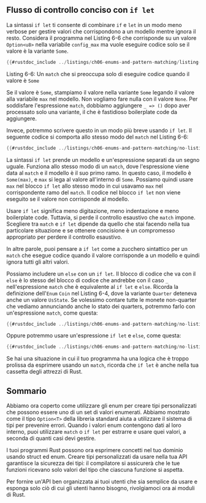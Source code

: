 ## Flusso di controllo conciso con `if let`

La sintassi `if let` ti consente di combinare `if` e `let` in un modo meno verbose per gestire valori che corrispondono a un modello mentre ignora il resto. Considera il programma nel Listing 6-6 che corrisponde su un valore `Option<u8>` nella variabile `config_max` ma vuole eseguire codice solo se il valore è la variante `Some`.

```rust
{{#rustdoc_include ../listings/ch06-enums-and-pattern-matching/listing-06-06/src/main.rs:here}}
```

<span class="caption">Listing 6-6: Un `match` che si preoccupa solo di eseguire codice quando il valore è `Some`</span>

Se il valore è `Some`, stampiamo il valore nella variante `Some` legando il valore alla variabile `max` nel modello. Non vogliamo fare nulla con il valore `None`. Per soddisfare l'espressione `match`, dobbiamo aggiungere `_ => ()` dopo aver processato solo una variante, il che è fastidioso boilerplate code da aggiungere.

Invece, potremmo scrivere questo in un modo più breve usando `if let`. Il seguente codice si comporta allo stesso modo del `match` nel Listing 6-6:

```rust
{{#rustdoc_include ../listings/ch06-enums-and-pattern-matching/no-listing-12-if-let/src/main.rs:here}}
```

La sintassi `if let` prende un modello e un'espressione separati da un segno uguale. Funziona allo stesso modo di un `match`, dove l'espressione viene data al `match` e il modello è il suo primo ramo. In questo caso, il modello è `Some(max)`, e `max` si lega al valore all'interno di `Some`. Possiamo quindi usare `max` nel blocco `if let` allo stesso modo in cui usavamo `max` nel corrispondente ramo del `match`. Il codice nel blocco `if let` non viene eseguito se il valore non corrisponde al modello.

Usare `if let` significa meno digitazione, meno indentazione e meno boilerplate code. Tuttavia, si perde il controllo esaustivo che `match` impone. Scegliere tra `match` e `if let` dipende da quello che stai facendo nella tua particolare situazione e se ottenere concisione è un compromesso appropriato per perdere il controllo esaustivo.

In altre parole, puoi pensare a `if let` come a zucchero sintattico per un `match` che esegue codice quando il valore corrisponde a un modello e quindi ignora tutti gli altri valori.

Possiamo includere un `else` con un `if let`. Il blocco di codice che va con il `else` è lo stesso del blocco di codice che andrebbe con il caso `_` nell'espressione `match` che è equivalente al `if let` e `else`. Ricorda la definizione dell'`Enum` `Coin` nel Listing 6-4, dove la variante `Quarter` deteneva anche un valore `UsState`. Se volessimo contare tutte le monete non-quarter che vediamo annunciando anche lo stato dei quarters, potremmo farlo con un'espressione `match`, come questa:

```rust
{{#rustdoc_include ../listings/ch06-enums-and-pattern-matching/no-listing-13-count-and-announce-match/src/main.rs:here}}
```

Oppure potremmo usare un'espressione `if let` e `else`, come questa:

```rust
{{#rustdoc_include ../listings/ch06-enums-and-pattern-matching/no-listing-14-count-and-announce-if-let-else/src/main.rs:here}}
```

Se hai una situazione in cui il tuo programma ha una logica che è troppo prolissa da esprimere usando un `match`, ricorda che `if let` è anche nella tua cassetta degli attrezzi di Rust.

## Sommario

Abbiamo ora coperto come utilizzare gli enum per creare tipi personalizzati che possono essere uno di un set di valori enumerati. Abbiamo mostrato come il tipo `Option<T>` della libreria standard aiuta a utilizzare il sistema di tipi per prevenire errori. Quando i valori enum contengono dati al loro interno, puoi utilizzare `match` o `if let` per estrarre e usare quei valori, a seconda di quanti casi devi gestire.

I tuoi programmi Rust possono ora esprimere concetti nel tuo dominio usando struct ed enum. Creare tipi personalizzati da usare nella tua API garantisce la sicurezza dei tipi: il compilatore si assicurerà che le tue funzioni ricevano solo valori del tipo che ciascuna funzione si aspetta.

Per fornire un'API ben organizzata ai tuoi utenti che sia semplice da usare e esponga solo ciò di cui gli utenti hanno bisogno, rivolgiamoci ora ai moduli di Rust.

